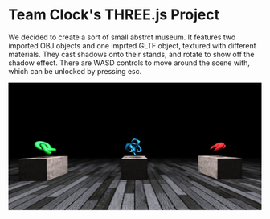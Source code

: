 # Team Clock's THREE.js Project

We decided to create a sort of small abstrct museum. It features two imported OBJ objects and one imprted GLTF object, textured with different materials. They cast shadows onto their stands, and rotate to show off the shadow effect. There are WASD controls to move around the scene with, which can be unlocked by pressing esc.

![Output Screenshot](https://github.com/Gorvunculus/Three.jsTeamClock/blob/main/Capture.PNG?raw=true)
